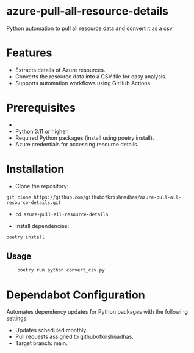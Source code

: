 # azure-pull-all-resource-details
Python automation to pull all resource data and convert it as a csv

# Features

* Extracts details of Azure resources.
* Converts the resource data into a CSV file for easy analysis.
* Supports automation workflows using GitHub Actions.

# Prerequisites
* 
* Python 3.11 or higher.
* Required Python packages (install using poetry install).
* Azure credentials for accessing resource details.

# Installation

* Clone the repository:

`
git clone https://github.com/githubofkrishnadhas/azure-pull-all-resource-details.git
`

* `cd azure-pull-all-resource-details`

* Install dependencies:

```bash
poetry install
```

## Usage

```python
    poetry run python convert_csv.py
```


# Dependabot Configuration

Automates dependency updates for Python packages with the following settings:

* Updates scheduled monthly.
* Pull requests assigned to githubofkrishnadhas.
* Target branch: main.
